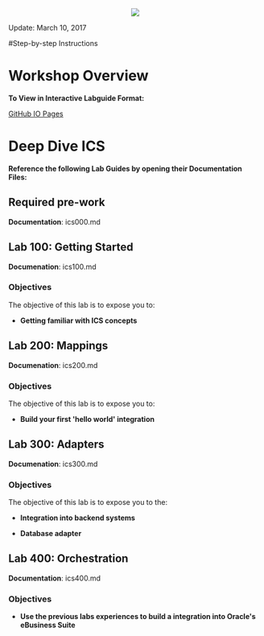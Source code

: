 <center>
<img src="https://cloudaccelerate.github.io/TTC-CommonContent/images/ttc-logo.png" />
</center> 

Update: March 10, 2017


#Step-by-step Instructions

# Workshop Overview

**To View in Interactive Labguide Format:**  

[GitHub IO Pages](https://rebrand.ly/ttcicslab)

# Deep Dive ICS

**Reference the following Lab Guides by opening their Documentation Files:**
## Required pre-work

**Documentation**: ics000.md

## Lab 100: Getting Started

**Documenation**: ics100.md

### Objectives
The objective of this lab is to expose you to:

- **Getting familiar with ICS concepts**

## Lab 200: Mappings

**Documenation**: ics200.md

### Objectives
The objective of this lab is to expose you to:

- **Build your first 'hello world' integration**


## Lab 300: Adapters

**Documenation**: ics300.md

### Objectives
The objective of this lab is to expose you to the:

- **Integration into backend systems**

- **Database adapter**

## Lab 400: Orchestration

**Documentation**: ics400.md

### Objectives

- **Use the previous labs experiences to build a integration into Oracle's eBusiness Suite**

